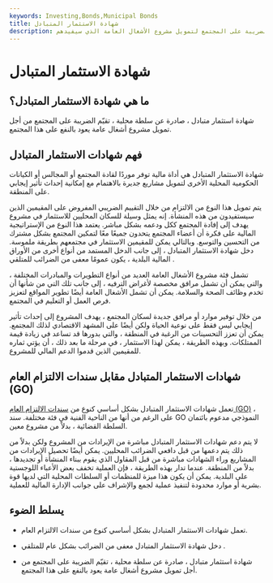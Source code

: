 ```yaml
---
keywords: Investing,Bonds,Municipal Bonds
title: شهادة الاستثمار المتبادل
description: شهادة استثمار متبادل ، صادرة عن سلطة محلية ، تقيّم الضريبة على المجتمع لتمويل مشروع الأشغال العامة الذي سيفيدهم.
---
```


# شهادة الاستثمار المتبادل
## ما هي شهادة الاستثمار المتبادل؟

شهادة استثمار متبادل ، صادرة عن سلطة محلية ، تقيّم الضريبة على المجتمع من أجل تمويل مشروع أشغال عامة يعود بالنفع على هذا المجتمع.

## فهم شهادات الاستثمار المتبادل

شهادة الاستثمار المتبادل هي أداة مالية توفر موردًا لقادة المجتمع أو المجالس أو الكيانات الحكومية المحلية الأخرى لتمويل مشاريع جديرة بالاهتمام مع إمكانية إحداث تأثير إيجابي على المنطقة.

يتم تمويل هذا النوع من الالتزام من خلال التقييم الضريبي المفروض على المقيمين الذين سيستفيدون من هذه المنشأة. إنه يمثل وسيلة للسكان المحليين للاستثمار في مشروع يهدف إلى إفادة المجتمع ككل ودعمه بشكل مباشر. يعتمد هذا النوع من الإستراتيجية المالية على فكرة أن أعضاء المجتمع يتحدون جميعًا معًا لتمكين المجتمع بشكل مشترك من التحسين والتوسع. وبالتالي يمكن للمقيمين الاستثمار في مجتمعهم بطريقة ملموسة. دخل شهادة الاستثمار المتبادل ، إلى جانب الدخل المستمد من أنواع أخرى من الأوراق المالية البلدية ، يكون عمومًا معفى من الضرائب للمتلقي .

تشمل فئة مشروع الأشغال العامة العديد من أنواع التطويرات والمبادرات المختلفة ، والتي يمكن أن تشمل مرافق مخصصة لأغراض الترفيه ، إلى جانب تلك التي من شأنها أن تخدم وظائف الصحة والسلامة. يمكن أن تشمل الأشغال العامة أيضًا تطوير المواقع لتعزيز فرص العمل أو التعليم في المجتمع.

من خلال توفير موارد أو مرافق جديدة لسكان المجتمع ، يهدف المشروع إلى إحداث تأثير إيجابي ليس فقط على نوعية الحياة ولكن أيضًا على المشهد الاقتصادي لذلك المجتمع. يمكن أن تعزز التحسينات من الرغبة في المنطقة ، والتي بدورها قد تساعد في زيادة قيمة الممتلكات. وبهذه الطريقة ، يمكن لهذا الاستثمار ، في مرحلة ما بعد ذلك ، أن يؤتي ثماره للمقيمين الذين قدموا الدعم المالي للمشروع.

## شهادات الاستثمار المتبادل مقابل سندات الالتزام العام (GO)

تعمل شهادات الاستثمار المتبادل بشكل أساسي كنوع من [سندات الالتزام العام (GO)](/generalobligationbond) ، على الرغم من أنها من الناحية الفنية في فئة مختلفة. سند GO النموذجي مدعوم بائتمان السلطة القضائية ، بدلاً من مشروع معين.

لا يتم دعم شهادات الاستثمار المتبادل مباشرة من الإيرادات من المشروع ولكن بدلاً من ذلك يتم دعمها من قبل دافعي الضرائب المحليين. يمكن أيضًا تحصيل الإيرادات من المشاريع وراء الشهادات مباشرة من قبل المقاول الذي يقوم ببناء المنشأة أو تجديدها ، بدلاً من المنطقة. عندما تدار بهذه الطريقة ، فإن العملية تخفف بعض الأعباء اللوجستية على البلدية. يمكن أن يكون هذا ميزة للمنظمات أو السلطات المحلية التي لديها قوة بشرية أو موارد محدودة لتنفيذ عملية لجمع والإشراف على جوانب الإدارة المالية للعملية.

## يسلط الضوء

- تعمل شهادات الاستثمار المتبادل بشكل أساسي كنوع من سندات الالتزام العام.

- دخل شهادة الاستثمار المتبادل معفى من الضرائب بشكل عام للمتلقي .

- شهادة استثمار متبادل ، صادرة عن سلطة محلية ، تقيّم الضريبة على المجتمع من أجل تمويل مشروع أشغال عامة يعود بالنفع على هذا المجتمع.


